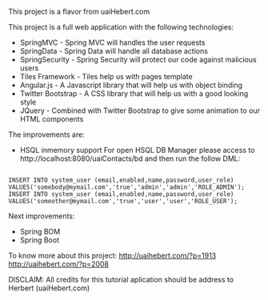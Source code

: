 This project is a flavor from uaiHebert.com

This project is a full web application with the following technologies:
* SpringMVC - Spring MVC will handles the user requests
* SpringData - Spring Data will handle all database actions
* SpringSecurity - Spring Security will protect our code against malicious users
* Tiles Framework - Tiles help us with pages template
* Angular.js - A Javascript library that will help us with object binding
* Twitter Bootstrap - A CSS library that will help us with a good looking style
* JQuery - Combined with Twitter Bootstrap to give some animation to our HTML components



The improvements are:
* HSQL inmemory support
For open HSQL DB Manager please access to http://localhost:8080/uaiContacts/bd
and then run the follow DML:
<code>
INSERT INTO system_user (email,enabled,name,password,user_role) VALUES('somebody@mymail.com','true','admin','admin','ROLE_ADMIN');
INSERT INTO system_user (email,enabled,name,password,user_role) VALUES('someother@mymail.com','true','user','user','ROLE_USER');
</code>
    
    
Next improvements:
* Spring BOM
* Spring Boot


To know more about this project:
  http://uaihebert.com/?p=1913
  http://uaihebert.com/?p=2008
  
  
  DISCLAIM: All credits for this tutorial aplication should be address to Herbert (uaiHebert.com)
